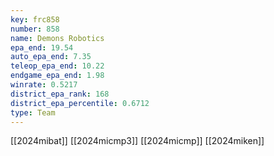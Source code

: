 ```yaml
---
key: frc858
number: 858
name: Demons Robotics
epa_end: 19.54
auto_epa_end: 7.35
teleop_epa_end: 10.22
endgame_epa_end: 1.98
winrate: 0.5217
district_epa_rank: 168
district_epa_percentile: 0.6712
type: Team
---
```

[[2024mibat]]
[[2024micmp3]]
[[2024micmp]]
[[2024miken]]

